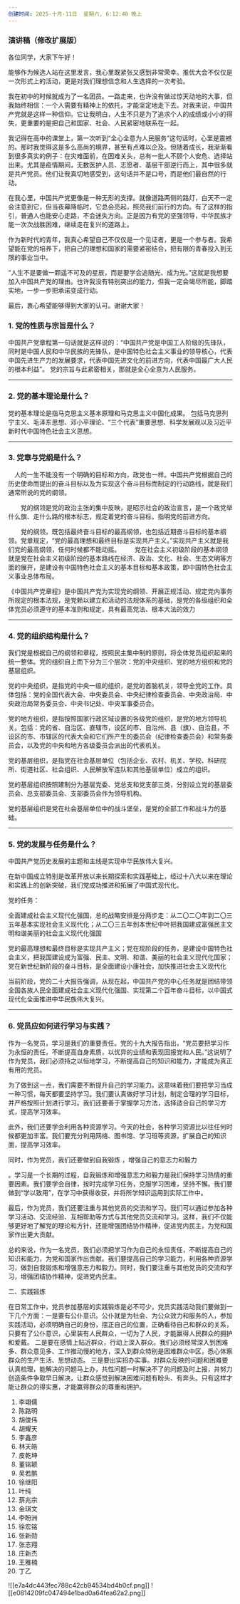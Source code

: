 ```yaml
---
创建时间: 2025-十月-11日  星期六, 6:12:40 晚上
---
```


### 演讲稿（修改扩展版）

各位同学，大家下午好！

能够作为候选人站在这里发言，我心里既紧张又感到非常荣幸。推优大会不仅仅是一次形式上的活动，更是对我们理想信念和人生选择的一次考验。

我在初中的时候就成为了一名团员。一路走来，也许没有做过惊天动地的大事，但我始终相信：一个人需要有精神上的依托，才能坚定地走下去。对我来说，中国共产党就是这样一种信仰。它让我明白，人生不只是为了追求个人的成绩或小小的得失，更重要的是把自己和国家、社会、人民紧密地联系在一起。

我记得在高中的课堂上，第一次听到“全心全意为人民服务”这句话时，心里是震撼的。那时我觉得这是多么高尚的境界，甚至有点难以企及。但随着成长，我渐渐看到很多真实的例子：在灾难面前，在困难关头，总有一批人不顾个人安危、选择站出来。尤其是疫情期间，无数医护人员、志愿者、基层干部逆行而上，其中很多就是共产党员。他们让我真切地感受到，这句话并不是口号，而是他们最自然的行动。

在我心里，中国共产党更像是一种无形的支撑。就像道路两侧的路灯，白天不一定会注意到它，但当夜幕降临时，它总会亮起，照亮我们前行的方向。有了这样的指引，普通人也能安心走路，不会迷失方向。正是因为有党的坚强领导，中华民族才能一次次战胜困难，继续走在复兴的道路上。

作为新时代的青年，我真心希望自己不仅仅是一个见证者，更是一个参与者。我希望能在党的培养下，把自己的理想和国家的需要紧密结合，把有限的青春投入到无限的事业当中。

“人生不是要做一颗遥不可及的星辰，而是要学会追随光、成为光。”这就是我想要加入中国共产党的理由。也许我没有特别突出的能力，但我一定会竭尽所能，脚踏实地，一步一步把承诺变成行动。

最后，衷心希望能够得到大家的认可。谢谢大家！








### 1. 党的性质与宗旨是什么？

中国共产党章程第一句话就是这样说的：“中国共产党是中国工人阶级的先锋队，同时是中国人民和中华民族的先锋队，是中国特色社会主义事业的领导核心，代表中国先进生产力的发展要求，代表中国先进文化的前进方向，代表中国最广大人民的根本利益”。
党的宗旨与此紧密相关，那就是全心全意为人民服务。



---

### 2. 党的基本理论是什么？

党的基本理论是指马克思主义基本原理和马克思主义中国化成果。
包括马克思列宁主义、毛泽东思想、邓小平理论、“三个代表”重要思想、科学发展观以及习近平新时代中国特色社会主义思想。

---

### 3. 党章与党纲是什么？

　人的一生不能没有一个明确的目标和方向，政党也一样。中国共产党根据自己的历史使命而提出的奋斗目标以及为实现这个奋斗目标而制定的行动路线，就是我们通常所说的党的纲领。

　　党的纲领是党的政治主张的集中反映，是昭示社会的政治宣言，是一个政党举什么旗、走什么路的根本标志，规定着党的奋斗目标，指明党的前进方向。

　　党的纲领，既包括最终奋斗目标的最高纲领，也包括近期奋斗目标的基本纲领。党章规定，“党的最高理想和最终目标是实现共产主义。”实现共产主义就是我们党的最高纲领，任何时候都不能动摇。
　　党在社会主义初级阶段的基本纲领就是党在社会主义初级阶段的基本路线在经济、政治、文化、社会、生态文明等方面的展开，是建设有中国特色社会主义的基本目标和基本政策，即中国特色社会主义事业总体布局。


《中国共产党章程》是中国共产党为实现党的纲领、开展正规活动、规定党内事务所规定的根本法规，是党赖以建立和活动的法规体系的基础，是党的各级组织和全体党员必须遵守的基本准则和规定，具有最高党法、根本大法的效力


---

### 4. 党的组织结构是什么？

我们党是根据自己的纲领和章程，按照民主集中制的原则，将全体党员组织起来的统一整体。党的组织自上而下分为三个层次：党的中央组织、党的地方组织和党的基层组织。

党的中央组织，是指党的中央一级的组织，是党的首脑机关，领导全党的工作。具体包括：党的全国代表大会、中央委员会、中央纪律检查委员会、中央政治局、中央政治局常务委员会、中央书记处、中央军事委员会。

党的地方组织，是指按照国家行政区域设置的各级党的组织，是党的地方领导机关。包括：党的省、自治区、直辖市，设区的市、自治州、县（旗）、自治县，不设区的市、市辖区的代表大会和它们所产生的委员会（纪律检查委员会）和常务委员会，以及党的中央和地方各级委员会派出的代表机关。

党的基层组织，是指党在社会基层单位（包括企业、农村、机关、学校、科研院所、街道社区、社会组织、人民解放军连队和其他基层单位）成立的组织。

党的基层组织按照建制分为基层党委、党总支和党支部三类，分别设立党的基层委员会、总支部委员会、支部委员会作为领导机构。

党的基层组织是党在社会基层单位中的战斗堡垒，是党的全部工作和战斗力的基础。

---

### 5. 党的发展与任务是什么？
中国共产党历史发展的主题和主线是实现中华民族伟大复兴。

在新中国成立特别是改革开放以来长期探索和实践基础上，经过十八大以来在理论和实践上的创新突破，我们党成功推进和拓展了中国式现代化。







党的任务：

全面建成社会主义现代化强国，总的战略安排是分两步走：从二〇二〇年到二〇三五年基本实现社会主义现代化；从二〇三五年到本世纪中叶把我国建成富强民主文明和谐美丽的社会主义现代化强国

党的最高理想和最终目标是实现共产主义；党在现阶段的任务，是建设中国特色社会主义，把我国建设成为富强、民主、文明、和谐、美丽的社会主义现代化国家；党在新世纪新阶段的奋斗目标，是全面建设小康社会，加快推进社会主义现代化

当前阶段，党的二十大报告强调，从现在起，中国共产党的中心任务就是团结带领全国各族人民全面建成社会主义现代化强国、实现第二个百年奋斗目标，以中国式现代化全面推进中华民族伟大复兴。

---

### 6. 党员应如何进行学习与实践？

作为一名党员，学习是我们的重要责任。党的十九大报告指出，“党员要把学习作为永恒的责任，不断提高自身素质，以优异的业绩和表现回报党和人民。”这说明了作为党员，我们必须持之以恒地学习，不断提高自己的知识和能力，才能成为真正有用的党员。

为了做到这一点，我们需要不断提升自己的学习能力。这意味着我们要把学习当成一种习惯，每天都要坚持学习。我们要认真做好学习计划，制定合理的学习目标，并严格按照计划进行学习。我们还要善于掌握学习方法，选择适合自己的学习方式，提高学习效率。

此外，我们还要学会利用各种资源学习。今天的社会，各种学习资源比以往任何时候都更加丰富。我们要充分利用网络、图书馆、学习班等资源，扩展自己的知识面，提高学习效率。

同时，作为党员，我们还要做到自我锻炼
，增强自己的意志力和毅力

。学习是一个长期的过程，自我锻炼和增强意志力和毅力是我们保持学习热情的重要因素。我们要学会自律，按时完成学习任务，克服学习困难，坚持不懈。我们要做到“学以致用”，在学习中获得收获，并将所学知识运用到实际工作中。

最后，作为党员，我们还要注重与其他党员的交流和学习。我们可以通过参加各种学习活动、交流经验、互相帮助等方式与其他党员交流和学习。这样，我们不仅能够更好地了解党的理论和方针，还能增强团结协作精神，促进党内民主，为党和国家作出更大贡献。

总的来说，作为一名党员，我们必须把学习作为自己的永恒责任，不断提高自己的知识和能力，为党和国家作出贡献。我们要提高自己的学习能力，利用各种资源学习，做到自我锻炼和增强意志力和毅力。同时，我们要注重与其他党员的交流和学习，增强团结协作精神，促进党内民主。

二、实践锻炼

在日常工作中，党员参加基层的实践锻炼是必不可少，党员实践活动我们要做到一下几个方面：一是要有公仆意识。公仆就是为社会、为公众效力和服务的人，参加实践活动，必须明确自己的身份，摆正自己的位置，正确看待自己和群众的关系，只要有了公仆意识，心里装有人民群众，一切为了人民，才能赢得人民群众的拥护和爱戴。
二是要在感情上贴近群众，行动上深入群众。我们必须经常深入到困难多、群众意见多、工作推动慢的地方，深入到群众特别是困难群众中区，悉心体察群众的生产生活、思想动态。
三是要出实招办实事。对群众反映的问题和困难要认真梳理，能解决的问题马上办，共性问题一时解决不了的问题及时上报，并努力创造条件争取早日解决，让群众感觉到解决困难问题有盼头、有奔头。只有这样才能让群众的得实惠，才能赢得群众的尊重和拥护。




1. 李翊儒
2. 陈路明
3. 胡俊伟
4. 胡耀天
5. 李鑫彦
6. 林天皓
7. 皮乾坤
8. 董铭颖
9. 吴若鹏
10. 徐继阳
11. 叶纯
12. 蔡兆宗
13. 金琪文
14. 李盼洲
15. 徐宏铭
16. 张新勋
17. 张志翔
18. 庄新杰
19. 王雅楠
20. 丁乙


![[e7a4dc443fec788c42cb94534bd4b0cf.png]]
![[e0814209fc047494e1bad0a64fea62a2.png]]






